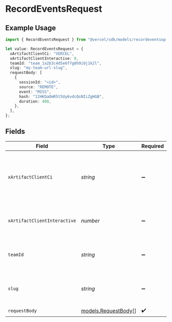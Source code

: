 # RecordEventsRequest

## Example Usage

```typescript
import { RecordEventsRequest } from "@vercel/sdk/models/recordeventsop.js";

let value: RecordEventsRequest = {
  xArtifactClientCi: "VERCEL",
  xArtifactClientInteractive: 0,
  teamId: "team_1a2b3c4d5e6f7g8h9i0j1k2l",
  slug: "my-team-url-slug",
  requestBody: [
    {
      sessionId: "<id>",
      source: "REMOTE",
      event: "MISS",
      hash: "12HKQaOmR5t5Uy6vdcQsNIiZgHGB",
      duration: 400,
    },
  ],
};
```

## Fields

| Field                                                                                 | Type                                                                                  | Required                                                                              | Description                                                                           | Example                                                                               |
| ------------------------------------------------------------------------------------- | ------------------------------------------------------------------------------------- | ------------------------------------------------------------------------------------- | ------------------------------------------------------------------------------------- | ------------------------------------------------------------------------------------- |
| `xArtifactClientCi`                                                                   | *string*                                                                              | :heavy_minus_sign:                                                                    | The continuous integration or delivery environment where this artifact is downloaded. | VERCEL                                                                                |
| `xArtifactClientInteractive`                                                          | *number*                                                                              | :heavy_minus_sign:                                                                    | 1 if the client is an interactive shell. Otherwise 0                                  | 0                                                                                     |
| `teamId`                                                                              | *string*                                                                              | :heavy_minus_sign:                                                                    | The Team identifier to perform the request on behalf of.                              | team_1a2b3c4d5e6f7g8h9i0j1k2l                                                         |
| `slug`                                                                                | *string*                                                                              | :heavy_minus_sign:                                                                    | The Team slug to perform the request on behalf of.                                    | my-team-url-slug                                                                      |
| `requestBody`                                                                         | [models.RequestBody](../models/requestbody.md)[]                                      | :heavy_check_mark:                                                                    | N/A                                                                                   |                                                                                       |